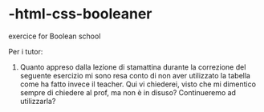 # -html-css-booleaner
exercice for Boolean school

Per i tutor:

1. Quanto appreso dalla lezione di stamattina durante la correzione del seguente esercizio mi sono resa conto di non aver utilizzato la tabella come ha fatto invece il teacher. Qui vi chiederei, visto che mi dimentico sempre di chiedere al prof, ma non è in disuso? Continueremo ad utilizzarla?


